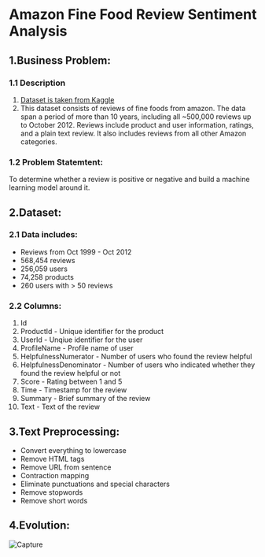 # Amazon Fine Food Review Sentiment Analysis

## 1.Business Problem:

### 1.1 Description
1. [Dataset is taken from Kaggle](https://www.kaggle.com/snap/amazon-fine-food-reviews)
2. This dataset consists of reviews of fine foods from amazon. The data span a period of more than 10 years, including all ~500,000 reviews up to October 2012. Reviews include product and user information, ratings, and a plain text review. It also includes reviews from all other Amazon categories.

### 1.2 Problem Statemtent:
To determine whether a review is positive or negative and build a machine learning model around it.

## 2.Dataset:

### 2.1 Data includes:
- Reviews from Oct 1999 - Oct 2012
- 568,454 reviews
- 256,059 users
- 74,258 products
- 260 users with > 50 reviews

### 2.2 Columns:
1. Id
2. ProductId - Unique identifier for the product
3. UserId - Unqiue identifier for the user
4. ProfileName - Profile name of user
5. HelpfulnessNumerator - Number of users who found the review helpful
6. HelpfulnessDenominator - Number of users who indicated whether they found the review helpful or not
7. Score - Rating between 1 and 5
8. Time - Timestamp for the review
9. Summary - Brief summary of the review
10. Text - Text of the review

## 3.Text Preprocessing:
- Convert everything to lowercase
- Remove HTML tags
- Remove URL from sentence
- Contraction mapping
- Eliminate punctuations and special characters
- Remove stopwords
- Remove short words

## 4.Evolution:

![Capture](https://user-images.githubusercontent.com/42543380/224705315-5f9dde68-e295-4943-8a17-6312ee3ff638.PNG)

